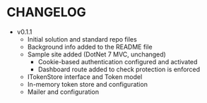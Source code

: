 # CHANGELOG

- v0.1.1
  - Initial solution and standard repo files
  - Background info added to the README file
  - Sample site added (DotNet 7 MVC, unchanged)
    - Cookie-based authentication configured and activated
    - Dashboard route added to check protection is enforced
  - ITokenStore interface and Token model
  - In-memory token store and configuration
  - Mailer and configuration
